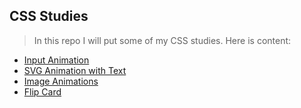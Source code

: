 ## CSS Studies

> In this repo I will put some of my CSS studies. Here is content:

- [Input Animation](https://github.com/emreharman/css-studies/tree/master/1-InputAnimation)
- [SVG Animation with Text](https://github.com/emreharman/css-studies/tree/master/2-SVG_Animation_with_Text)
- [Image Animations](https://github.com/emreharman/css-studies/tree/master/3-Image_Animations)
- [Flip Card](https://github.com/emreharman/css-studies/tree/master/4-Flip_Card)